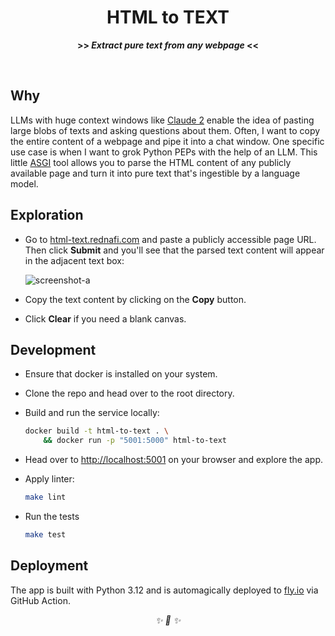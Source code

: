 <div align="center">

<h1>HTML to TEXT</h1>
<strong>>> <i>Extract pure text from any webpage</i> <<</strong>

&nbsp;

</div>

## Why

LLMs with huge context windows like [Claude 2] enable the idea of pasting large blobs of
texts and asking questions about them. Often, I want to copy the entire content of a
webpage and pipe it into a chat window. One specific use case is when I want to grok
Python PEPs with the help of an LLM. This little [ASGI] tool allows you to parse the HTML
content of any publicly available page and turn it into pure text that's ingestible by a
language model.

## Exploration

* Go to [html-text.rednafi.com] and paste a publicly accessible page URL. Then click
**Submit** and you'll see that the parsed text content will appear in the adjacent text
box:

    ![screenshot-a]

* Copy the text content by clicking on the **Copy** button.

* Click **Clear** if you need a blank canvas.

## Development

* Ensure that docker is installed on your system.
* Clone the repo and head over to the root directory.
* Build and run the service locally:

    ```sh
    docker build -t html-to-text . \
        && docker run -p "5001:5000" html-to-text
    ```
* Head over to [http://localhost:5001] on your browser and explore the app.

* Apply linter:

    ```sh
    make lint
    ```

* Run the tests

    ```sh
    make test
    ```

## Deployment

The app is built with Python 3.12 and is automagically deployed to [fly.io] via GitHub
Action.


<div align="center">
<i> ✨ 🍰 ✨ </i>
</div>

[screenshot-a]: https://github.com/rednafi/html-to-text/assets/30027932/20bb63bd-c4a8-48bf-8cda-d83857548b48
[http://localhost:5001]: http://localhost:5001
[html-text.rednafi.com]: https://html-text.rednafi.com
[fly.io]: https://fly.io
[claude 2]: https://www.anthropic.com/index/claude-2
[asgi]: https://asgi.readthedocs.io/en/latest/
